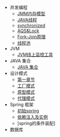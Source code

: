 - 并发编程
  - [JMM内存模型](concurrent/JMM内存模型.md)
  - [JAVA线程](concurrent/JAVA线程.md)
  - [synchronized](concurrent/内置锁synchronized.md)
  - [AQS&Lock](concurrent/AQS&Lock.md)
  - [Fork-Join原理](concurrent/Fork-Join原理.md)
  - [线程池](concurrent/线程池.md)
- JVM
   - [JVM线上监控工具](jvm/jvm线上监控工具.md)
- JAVA 集合
   - [JAVA 集合](collection/collection.md)
- 设计模式
  - [第一章节](desgin-pattern/手写单例模式.md)
  - [工厂模式]()
  - [原型模式]()
  - [代理模式]()
- Spring 框架
  - [初始spring]()
  - [依赖注入及实例]()
  - [spring的条件装配]
- 数据库